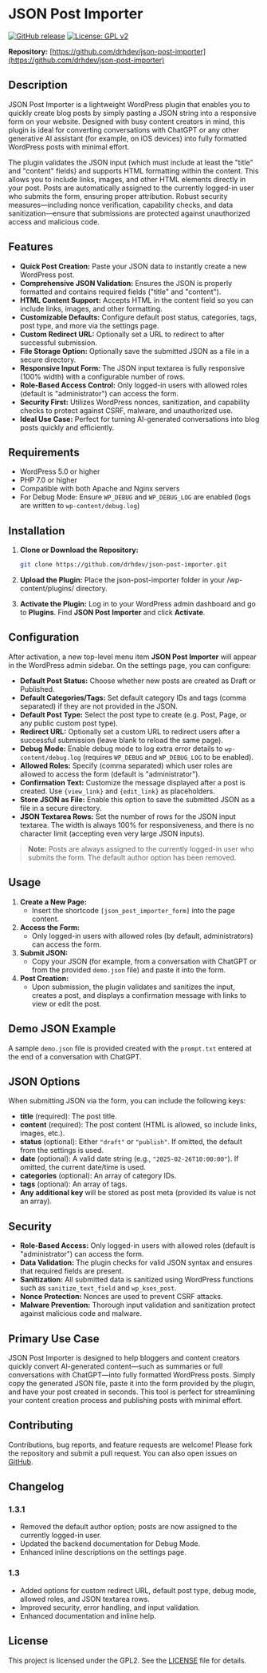 # JSON Post Importer

[![GitHub release](https://img.shields.io/github/release/drhdev/json-post-importer.svg)](https://github.com/drhdev/json-post-importer/releases) [![License: GPL v2](https://img.shields.io/badge/License-GPL_v2-blue.svg)](LICENSE)

**Repository:** [https://github.com/drhdev/json-post-importer](https://github.com/drhdev/json-post-importer)

## Description

JSON Post Importer is a lightweight WordPress plugin that enables you to quickly create blog posts by simply pasting a JSON string into a responsive form on your website. Designed with busy content creators in mind, this plugin is ideal for converting conversations with ChatGPT or any other generative AI assistant (for example, on iOS devices) into fully formatted WordPress posts with minimal effort.

The plugin validates the JSON input (which must include at least the "title" and "content" fields) and supports HTML formatting within the content. This allows you to include links, images, and other HTML elements directly in your post. Posts are automatically assigned to the currently logged-in user who submits the form, ensuring proper attribution. Robust security measures—including nonce verification, capability checks, and data sanitization—ensure that submissions are protected against unauthorized access and malicious code.

## Features

- **Quick Post Creation:** Paste your JSON data to instantly create a new WordPress post.
- **Comprehensive JSON Validation:** Ensures the JSON is properly formatted and contains required fields ("title" and "content").
- **HTML Content Support:** Accepts HTML in the content field so you can include links, images, and other formatting.
- **Customizable Defaults:** Configure default post status, categories, tags, post type, and more via the settings page.
- **Custom Redirect URL:** Optionally set a URL to redirect to after successful submission.
- **File Storage Option:** Optionally save the submitted JSON as a file in a secure directory.
- **Responsive Input Form:** The JSON input textarea is fully responsive (100% width) with a configurable number of rows.
- **Role-Based Access Control:** Only logged-in users with allowed roles (default is "administrator") can access the form.
- **Security First:** Utilizes WordPress nonces, sanitization, and capability checks to protect against CSRF, malware, and unauthorized use.
- **Ideal Use Case:** Perfect for turning AI-generated conversations into blog posts quickly and efficiently.

## Requirements

- WordPress 5.0 or higher
- PHP 7.0 or higher
- Compatible with both Apache and Nginx servers
- For Debug Mode: Ensure `WP_DEBUG` and `WP_DEBUG_LOG` are enabled (logs are written to `wp-content/debug.log`)

## Installation

1. **Clone or Download the Repository:**
   ```bash
   git clone https://github.com/drhdev/json-post-importer.git
   ```
2.	**Upload the Plugin:**
Place the json-post-importer folder in your /wp-content/plugins/ directory.

3. **Activate the Plugin:**
Log in to your WordPress admin dashboard and go to **Plugins**. Find **JSON Post Importer** and click **Activate**.

## Configuration

After activation, a new top-level menu item **JSON Post Importer** will appear in the WordPress admin sidebar. On the settings page, you can configure:

- **Default Post Status:** Choose whether new posts are created as Draft or Published.
- **Default Categories/Tags:** Set default category IDs and tags (comma separated) if they are not provided in the JSON.
- **Default Post Type:** Select the post type to create (e.g. Post, Page, or any public custom post type).
- **Redirect URL:** Optionally set a custom URL to redirect users after a successful submission (leave blank to reload the same page).
- **Debug Mode:** Enable debug mode to log extra error details to `wp-content/debug.log` (requires `WP_DEBUG` and `WP_DEBUG_LOG` to be enabled).
- **Allowed Roles:** Specify (comma separated) which user roles are allowed to access the form (default is "administrator").
- **Confirmation Text:** Customize the message displayed after a post is created. Use `{view_link}` and `{edit_link}` as placeholders.
- **Store JSON as File:** Enable this option to save the submitted JSON as a file in a secure directory.
- **JSON Textarea Rows:** Set the number of rows for the JSON input textarea. The width is always 100% for responsiveness, and there is no character limit (accepting even very large JSON inputs).

> **Note:** Posts are always assigned to the currently logged-in user who submits the form. The default author option has been removed.

## Usage

1. **Create a New Page:**
   - Insert the shortcode `[json_post_importer_form]` into the page content.
2. **Access the Form:**
   - Only logged-in users with allowed roles (by default, administrators) can access the form.
3. **Submit JSON:**
   - Copy your JSON (for example, from a conversation with ChatGPT or from the provided `demo.json` file) and paste it into the form.
4. **Post Creation:**
   - Upon submission, the plugin validates and sanitizes the input, creates a post, and displays a confirmation message with links to view or edit the post.

## Demo JSON Example

A sample `demo.json` file is provided created with the `prompt.txt` entered at the end of a conversation with ChatGPT.

## JSON Options

When submitting JSON via the form, you can include the following keys:

- **title** (required): The post title.
- **content** (required): The post content (HTML is allowed, so include links, images, etc.).
- **status** (optional): Either `"draft"` or `"publish"`. If omitted, the default from the settings is used.
- **date** (optional): A valid date string (e.g., `"2025-02-26T10:00:00"`). If omitted, the current date/time is used.
- **categories** (optional): An array of category IDs.
- **tags** (optional): An array of tags.
- **Any additional key** will be stored as post meta (provided its value is not an array).

## Security

- **Role-Based Access:** Only logged-in users with allowed roles (default is "administrator") can access the form.
- **Data Validation:** The plugin checks for valid JSON syntax and ensures that required fields are present.
- **Sanitization:** All submitted data is sanitized using WordPress functions such as `sanitize_text_field` and `wp_kses_post`.
- **Nonce Protection:** Nonces are used to prevent CSRF attacks.
- **Malware Prevention:** Thorough input validation and sanitization protect against malicious code and malware.

## Primary Use Case

JSON Post Importer is designed to help bloggers and content creators quickly convert AI-generated content—such as summaries or full conversations with ChatGPT—into fully formatted WordPress posts. Simply copy the generated JSON file, paste it into the form provided by the plugin, and have your post created in seconds. This tool is perfect for streamlining your content creation process and publishing posts with minimal effort.

## Contributing

Contributions, bug reports, and feature requests are welcome! Please fork the repository and submit a pull request. You can also open issues on [GitHub](https://github.com/drhdev/json-post-importer).

## Changelog

### 1.3.1
- Removed the default author option; posts are now assigned to the currently logged-in user.
- Updated the backend documentation for Debug Mode.
- Enhanced inline descriptions on the settings page.

### 1.3
- Added options for custom redirect URL, default post type, debug mode, allowed roles, and JSON textarea rows.
- Improved security, error handling, and input validation.
- Enhanced documentation and inline help.

## License

This project is licensed under the GPL2. See the [LICENSE](LICENSE) file for details.
   
